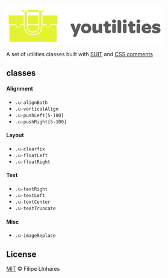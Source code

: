 ![youtilities](images/logo.png)

A set of utilities classes built with [SUIT](https://github.com/suitcss/suit/blob/master/doc/README.md) and [CSS comments](https://github.com/filipelinhares/css-comments.git)

## classes
#### Alignment
- `.u-alignBoth`
- `.u-verticalAlign`
- `.u-pushLeft[5-100]`
- `.u-pushRight[5-100]`

#### Layout
- `.u-clearfix`
- `.u-floatLeft`
- `.u-floatRight`

#### Text
- `.u-textRight`
- `.u-textLeft`
- `.u-textCenter`
- `.u-textTruncate`

#### Misc
- `.u-imageReplace`

## License
[MIT](LICENSE.md) © Filipe LInhares
